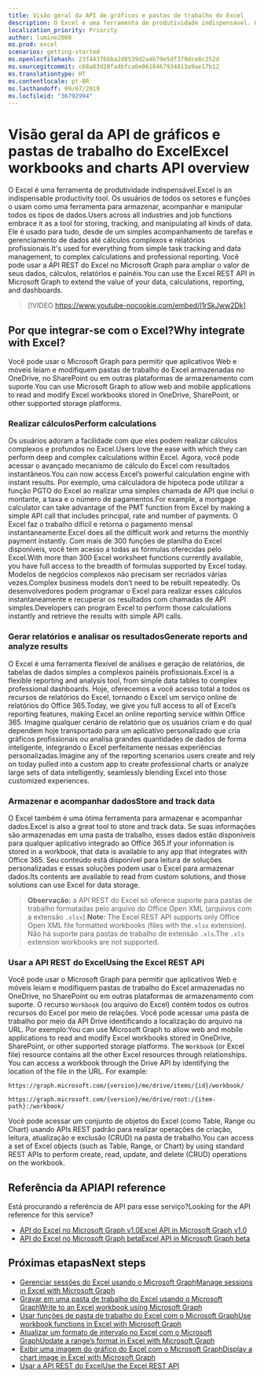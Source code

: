 ```yaml
---
title: Visão geral da API de gráficos e pastas de trabalho do Excel
description: O Excel é uma ferramenta de produtividade indispensável. Os usuários de todos os setores e funções o usam como uma ferramenta para armazenar, acompanhar e manipular todos os tipos de dados. Ele é usado para tudo, desde de um simples acompanhamento de tarefas e gerenciamento de dados até cálculos complexos e relatórios profissionais. Você pode usar a API REST do Excel no Microsoft Graph para ampliar o valor de seus dados, cálculos, relatórios e painéis.
localization_priority: Priority
author: lumine2008
ms.prod: excel
scenarios: getting-started
ms.openlocfilehash: 23f443766ba2d8539d2a4b79e5df379dce8c252d
ms.sourcegitcommit: c68a83d28fa4bfca6e0618467934813a9ae17b12
ms.translationtype: HT
ms.contentlocale: pt-BR
ms.lasthandoff: 09/07/2019
ms.locfileid: "36792994"
---
```

# <a name="excel-workbooks-and-charts-api-overview"></a><span data-ttu-id="a84f0-106">Visão geral da API de gráficos e pastas de trabalho do Excel</span><span class="sxs-lookup"><span data-stu-id="a84f0-106">Excel workbooks and charts API overview</span></span>

<span data-ttu-id="a84f0-107">O Excel é uma ferramenta de produtividade indispensável.</span><span class="sxs-lookup"><span data-stu-id="a84f0-107">Excel is an indispensable productivity tool.</span></span> <span data-ttu-id="a84f0-108">Os usuários de todos os setores e funções o usam como uma ferramenta para armazenar, acompanhar e manipular todos os tipos de dados.</span><span class="sxs-lookup"><span data-stu-id="a84f0-108">Users across all industries and job functions embrace it as a tool for storing, tracking, and manipulating all kinds of data.</span></span> <span data-ttu-id="a84f0-109">Ele é usado para tudo, desde de um simples acompanhamento de tarefas e gerenciamento de dados até cálculos complexos e relatórios profissionais.</span><span class="sxs-lookup"><span data-stu-id="a84f0-109">It's used for everything from simple task tracking and data management, to complex calculations and professional reporting.</span></span> <span data-ttu-id="a84f0-110">Você pode usar a API REST do Excel no Microsoft Graph para ampliar o valor de seus dados, cálculos, relatórios e painéis.</span><span class="sxs-lookup"><span data-stu-id="a84f0-110">You can use the Excel REST API in Microsoft Graph to extend the value of your data, calculations, reporting, and dashboards.</span></span>

> [!VIDEO https://www.youtube-nocookie.com/embed/I1rSkJww2Dk]

## <a name="why-integrate-with-excel"></a><span data-ttu-id="a84f0-111">Por que integrar-se com o Excel?</span><span class="sxs-lookup"><span data-stu-id="a84f0-111">Why integrate with Excel?</span></span>

<span data-ttu-id="a84f0-112">Você pode usar o Microsoft Graph para permitir que aplicativos Web e móveis leiam e modifiquem pastas de trabalho do Excel armazenadas no OneDrive, no SharePoint ou em outras plataformas de armazenamento com suporte.</span><span class="sxs-lookup"><span data-stu-id="a84f0-112">You can use Microsoft Graph to allow web and mobile applications to read and modify Excel workbooks stored in OneDrive, SharePoint, or other supported storage platforms.</span></span>

### <a name="perform-calculations"></a><span data-ttu-id="a84f0-113">Realizar cálculos</span><span class="sxs-lookup"><span data-stu-id="a84f0-113">Perform calculations</span></span>

<span data-ttu-id="a84f0-114">Os usuários adoram a facilidade com que eles podem realizar cálculos complexos e profundos no Excel.</span><span class="sxs-lookup"><span data-stu-id="a84f0-114">Users love the ease with which they can perform deep and complex calculations within Excel.</span></span> <span data-ttu-id="a84f0-115">Agora, você pode acessar o avançado mecanismo de cálculo do Excel com resultados instantâneos.</span><span class="sxs-lookup"><span data-stu-id="a84f0-115">You can now access Excel’s powerful calculation engine with instant results.</span></span> <span data-ttu-id="a84f0-116">Por exemplo, uma calculadora de hipoteca pode utilizar a função PGTO do Excel ao realizar uma simples chamada de API que inclui o montante, a taxa e o número de pagamentos.</span><span class="sxs-lookup"><span data-stu-id="a84f0-116">For example, a mortgage calculator can take advantage of the PMT function from Excel by making a simple API call that includes principal, rate and number of payments.</span></span> <span data-ttu-id="a84f0-117">O Excel faz o trabalho difícil e retorna o pagamento mensal instantaneamente.</span><span class="sxs-lookup"><span data-stu-id="a84f0-117">Excel does all the difficult work and returns the monthly payment instantly.</span></span> <span data-ttu-id="a84f0-118">Com mais de 300 funções de planilha do Excel disponíveis, você tem acesso a todas as fórmulas oferecidas pelo Excel.</span><span class="sxs-lookup"><span data-stu-id="a84f0-118">With more than 300 Excel worksheet functions currently available, you have full access to the breadth of formulas supported by Excel today.</span></span> <span data-ttu-id="a84f0-119">Modelos de negócios complexos não precisam ser recriados várias vezes.</span><span class="sxs-lookup"><span data-stu-id="a84f0-119">Complex business models don’t need to be rebuilt repeatedly.</span></span> <span data-ttu-id="a84f0-120">Os desenvolvedores podem programar o Excel para realizar esses cálculos instantaneamente e recuperar os resultados com chamadas de API simples.</span><span class="sxs-lookup"><span data-stu-id="a84f0-120">Developers can program Excel to perform those calculations instantly and retrieve the results with simple API calls.</span></span>

### <a name="generate-reports-and-analyze-results"></a><span data-ttu-id="a84f0-121">Gerar relatórios e analisar os resultados</span><span class="sxs-lookup"><span data-stu-id="a84f0-121">Generate reports and analyze results</span></span>

<span data-ttu-id="a84f0-122">O Excel é uma ferramenta flexível de análises e geração de relatórios, de tabelas de dados simples a complexos painéis profissionais.</span><span class="sxs-lookup"><span data-stu-id="a84f0-122">Excel is a flexible reporting and analysis tool, from simple data tables to complex professional dashboards.</span></span> <span data-ttu-id="a84f0-123">Hoje, oferecemos a você acesso total a todos os recursos de relatórios do Excel, tornando o Excel um serviço online de relatórios do Office 365.</span><span class="sxs-lookup"><span data-stu-id="a84f0-123">Today, we give you full access to all of Excel’s reporting features, making Excel an online reporting service within Office 365.</span></span> <span data-ttu-id="a84f0-124">Imagine qualquer cenário de relatório que os usuários criam e do qual dependem hoje transportado para um aplicativo personalizado que cria gráficos profissionais ou analisa grandes quantidades de dados de forma inteligente, integrando o Excel perfeitamente nessas experiências personalizadas.</span><span class="sxs-lookup"><span data-stu-id="a84f0-124">Imagine any of the reporting scenarios users create and rely on today pulled into a custom app to create professional charts or analyze large sets of data intelligently, seamlessly blending Excel into those customized experiences.</span></span>

### <a name="store-and-track-data"></a><span data-ttu-id="a84f0-125">Armazenar e acompanhar dados</span><span class="sxs-lookup"><span data-stu-id="a84f0-125">Store and track data</span></span>

<span data-ttu-id="a84f0-126">O Excel também é uma ótima ferramenta para armazenar e acompanhar dados.</span><span class="sxs-lookup"><span data-stu-id="a84f0-126">Excel is also a great tool to store and track data.</span></span> <span data-ttu-id="a84f0-127">Se suas informações são armazenadas em uma pasta de trabalho, esses dados estão disponíveis para qualquer aplicativo integrado ao Office 365.</span><span class="sxs-lookup"><span data-stu-id="a84f0-127">If your information is stored in a workbook, that data is available to any app that integrates with Office 365.</span></span> <span data-ttu-id="a84f0-128">Seu conteúdo está disponível para leitura de soluções personalizadas e essas soluções podem usar o Excel para armazenar dados.</span><span class="sxs-lookup"><span data-stu-id="a84f0-128">Its contents are available to read from custom solutions, and those solutions can use Excel for data storage.</span></span>

><span data-ttu-id="a84f0-129">**Observação:** a API REST do Excel só oferece suporte para pastas de trabalho formatadas pelo arquivo do Office Open XML (arquivos com a extensão `.xlsx`).</span><span class="sxs-lookup"><span data-stu-id="a84f0-129">**Note:** The Excel REST API supports only Office Open XML file formatted workbooks (files with the`.xlsx` extension).</span></span> <span data-ttu-id="a84f0-130">Não há suporte para pastas de trabalho de extensão `.xls`.</span><span class="sxs-lookup"><span data-stu-id="a84f0-130">The `.xls` extension workbooks are not supported.</span></span> 

### <a name="using-the-excel-rest-api"></a><span data-ttu-id="a84f0-131">Usar a API REST do Excel</span><span class="sxs-lookup"><span data-stu-id="a84f0-131">Using the Excel REST API</span></span>
<span data-ttu-id="a84f0-p107">Você pode usar o Microsoft Graph para permitir que aplicativos Web e móveis leiam e modifiquem pastas de trabalho do Excel armazenadas no OneDrive, no SharePoint ou em outras plataformas de armazenamento com suporte. O recurso `Workbook` (ou arquivo do Excel) contém todos os outros recursos do Excel por meio de relações. Você pode acessar uma pasta de trabalho por meio da API Drive identificando a localização do arquivo na URL. Por exemplo:</span><span class="sxs-lookup"><span data-stu-id="a84f0-p107">You can use Microsoft Graph to allow web and mobile applications to read and modify Excel workbooks stored in OneDrive, SharePoint, or other supported storage platforms. The `Workbook` (or Excel file) resource contains all the other Excel resources through relationships. You can access a workbook through the Drive API by identifying the location of the file in the URL. For example:</span></span>

`https://graph.microsoft.com/{version}/me/drive/items/{id}/workbook/`

`https://graph.microsoft.com/{version}/me/drive/root:/{item-path}:/workbook/`

<span data-ttu-id="a84f0-136">Você pode acessar um conjunto de objetos do Excel (como Table, Range ou Chart) usando APIs REST padrão para realizar operações de criação, leitura, atualização e exclusão (CRUD) na pasta de trabalho.</span><span class="sxs-lookup"><span data-stu-id="a84f0-136">You can access a set of Excel objects (such as Table, Range, or Chart) by using standard REST APIs to perform create, read, update, and delete (CRUD) operations on the workbook.</span></span>

## <a name="api-reference"></a><span data-ttu-id="a84f0-137">Referência da API</span><span class="sxs-lookup"><span data-stu-id="a84f0-137">API reference</span></span>
<span data-ttu-id="a84f0-138">Está procurando a referência de API para esse serviço?</span><span class="sxs-lookup"><span data-stu-id="a84f0-138">Looking for the API reference for this service?</span></span>

- [<span data-ttu-id="a84f0-139">API do Excel no Microsoft Graph v1.0</span><span class="sxs-lookup"><span data-stu-id="a84f0-139">Excel API in Microsoft Graph v1.0</span></span>](/graph/api/resources/excel?view=graph-rest-1.0)
- [<span data-ttu-id="a84f0-140">API do Excel no Microsoft Graph beta</span><span class="sxs-lookup"><span data-stu-id="a84f0-140">Excel API in Microsoft Graph beta</span></span>](/graph/api/resources/excel?view=graph-rest-beta)

## <a name="next-steps"></a><span data-ttu-id="a84f0-141">Próximas etapas</span><span class="sxs-lookup"><span data-stu-id="a84f0-141">Next steps</span></span>

* [<span data-ttu-id="a84f0-142">Gerenciar sessões do Excel usando o Microsoft Graph</span><span class="sxs-lookup"><span data-stu-id="a84f0-142">Manage sessions in Excel with Microsoft Graph</span></span>](excel-manage-sessions.md)
* [<span data-ttu-id="a84f0-143">Gravar em uma pasta de trabalho do Excel usando o Microsoft Graph</span><span class="sxs-lookup"><span data-stu-id="a84f0-143">Write to an Excel workbook using Microsoft Graph</span></span>](excel-write-to-workbook.md)
* [<span data-ttu-id="a84f0-144">Usar funções de pasta de trabalho do Excel com o Microsoft Graph</span><span class="sxs-lookup"><span data-stu-id="a84f0-144">Use workbook functions in Excel with Microsoft Graph</span></span>](excel-use-functions.md)
* [<span data-ttu-id="a84f0-145">Atualizar um formato de intervalo no Excel com o Microsoft Graph</span><span class="sxs-lookup"><span data-stu-id="a84f0-145">Update a range’s format in Excel with Microsoft Graph</span></span>](excel-update-range-format.md)
* [<span data-ttu-id="a84f0-146">Exibir uma imagem do gráfico do Excel com o Microsoft Graph</span><span class="sxs-lookup"><span data-stu-id="a84f0-146">Display a chart image in Excel with Microsoft Graph</span></span>](excel-display-chart-image.md)
* [<span data-ttu-id="a84f0-147">Usar a API REST do Excel</span><span class="sxs-lookup"><span data-stu-id="a84f0-147">Use the Excel REST API</span></span>](/graph/api/resources/excel?view=graph-rest-1.0)
